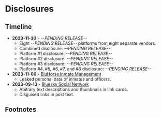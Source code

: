 # Disclosures

## Timeline

- **2023-11-30** - _--PENDING RELEASE--_
  - Eight _--PENDING RELEASE--_ platforms from eight separate vendors.
  - Combined disclosure: _--PENDING RELEASE--_
  - Platform #1 disclosure: _--PENDING RELEASE--_
  - Platform #2 disclosure: _--PENDING RELEASE--_
  - Platform #3 disclosure: _--PENDING RELEASE--_
  - Platform #4, #5, #6, #7, and #8 disclosure: _--PENDING RELEASE--_
- **2023-11-06** - [BluHorse Inmate Management](https://ꩰ.com/@north/111365131136729011)
  - Leaked personal data of inmates and officers.
- **2023-09-13** - [Bluesky Social Network](https://github.com/qwell/bsky-exploits)
  - Abitrary text descriptions and thumbnails in link cards.
  - Disguised links in post text.

## Footnotes
